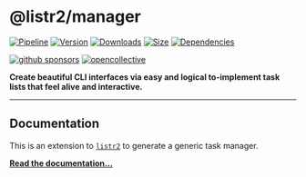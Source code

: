 # @listr2/manager

[![Pipeline](https://gitlab.kilic.dev/libraries/listr2/badges/master/pipeline.svg?style=flat-square&ignore_skipped=true)](https://gitlab.kilic.dev/libraries/listr2/-/commits/master) [![Version](https://img.shields.io/npm/v/%40listr2/manager.svg?style=flat-square&logo=npm)](https://www.npmjs.com/package/%40listr2/manager?activeTab=versions) [![Downloads](https://img.shields.io/npm/dm/%40listr2/manager.svg?style=flat-square&logo=npm)](https://www.npmjs.com/package/%40listr2/manager) [![Size](https://img.shields.io/bundlephobia/min/%40listr2/manager?style=flat-square&logo=npm)](https://www.npmjs.com/package/%40listr2/manager) [![Dependencies](https://img.shields.io/librariesio/release/npm/%40listr2/manager?style=flat-square&logo=npm)](https://www.npmjs.com/package/%40listr2/manager?activeTab=dependencies)

[![github sponsors](https://img.shields.io/github/sponsors/cenk1cenk2?style=flat-square&logo=github)](https://github.com/sponsors/cenk1cenk2) [![opencollective](https://img.shields.io/opencollective/sponsors/listr2?label=open%20collective&logo=opencollective)](https://opencollective.com/listr2)

**Create beautiful CLI interfaces via easy and logical to-implement task lists that feel alive and interactive.**

---

## Documentation

This is an extension to [`listr2`](https://listr2.kilic.dev/) to generate a generic task manager.

**[Read the documentation...](https://listr2.kilic.dev/listr/manager.html)**
